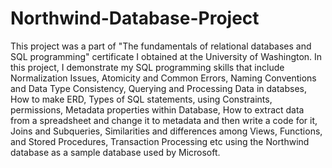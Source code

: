 # Northwind-Database-Project
This project was a part of "The fundamentals of relational databases and SQL programming" certificate I obtained at the University of Washington. In this project, I demonstrate my SQL programming skills that include Normalization Issues, Atomicity and Common Errors, Naming Conventions and Data Type Consistency, Querying and Processing Data in databses, How to make ERD, Types of SQL statements, using Constraints, permissions, Metadata properties within Database, How to extract data from a spreadsheet and change it to metadata and then write a code for it, Joins and Subqueries, Similarities and differences among Views, Functions, and Stored Procedures, Transaction Processing etc using the Northwind database as a sample database used by Microsoft.
